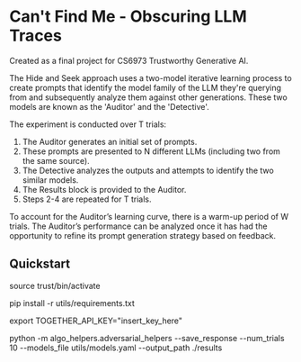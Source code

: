 # Can't Find Me - Obscuring LLM Traces
Created as a final project for CS6973 Trustworthy Generative AI. 

The Hide and Seek approach uses a two-model iterative learning process to create prompts that identify the model family of the LLM they're querying from and subsequently analyze them against other generations. These two models are known as the 'Auditor' and the 'Detective'.

The experiment is conducted over T trials:
1. The Auditor generates an initial set of prompts.
2. These prompts are presented to N different LLMs (including two from the same source).
3. The Detective analyzes the outputs and attempts to identify the two similar models.
4. The Results block is provided to the Auditor.
5. Steps 2-4 are repeated for T trials.

To account for the Auditor’s learning curve, there is a warm-up period of W trials. The Auditor’s performance can be analyzed once it has had the opportunity to refine its prompt generation strategy based on feedback.

## Quickstart
source trust/bin/activate

pip install -r utils/requirements.txt

export TOGETHER_API_KEY="insert_key_here"

python -m algo_helpers.adversarial_helpers --save_response --num_trials 10 --models_file utils/models.yaml --output_path ./results

